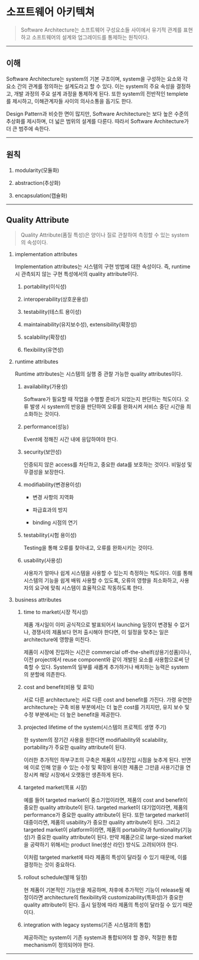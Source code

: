 # 소프트웨어 아키텍쳐

> Software Architecture는 소프트웨어 구성요소들 사이에서 유기적 관계를 표현하고 소프트웨어의 설계와 업그레이드를 통제하는 원칙이다.

---

## 이해

Software Architecture는 system의 기본 구조이며, system을 구성하는 요소와 각 요소 간의 관계를 정의하는 설계도라고 할 수 있다. 이는 system의 주요 속성을 결정하고, 개발 과정의 주요 설계 과정을 통제하게 된다. 또한 system의 전반적인 templete를 제시하고, 이해관계자들 사이의 의사소통을 돕기도 한다.

Design Pattern과 비슷한 면이 많지만, Software Architecture는 보다 높은 수준의 추상화를 제시하며, 더 넓은 범위의 설계를 다룬다. 따라서 Software Architecture가 더 큰 범주에 속한다.

---

## 원칙

1.  modularity(모듈화)

2.  abstraction(추상화)

3.  encapsulation(캡슐화)

---

## Quality Attribute

> Quality Attribute(품질 특성)은 양이나 질로 관찰하여 측정할 수 있는 system의 속성이다.

1. implementation attributes

   Implementation attributes는 시스템의 구현 방법에 대한 속성이다. 즉, runtime시 관측되지 않는 구현 특성에서의 quality attribute이다.

   1. portability(이식성)

   2. interoperability(상호운용성)

   3. testability(테스트 용이성)

   4. maintainability(유지보수성), extensibility(확장성)

   5. scalability(확장성)

   6. flexibility(유연성)

2. runtime attributes

   Runtime attributes는 시스템의 실행 중 관찰 가능한 quality attributes이다.

   1. availability(가용성)

      Software가 필요할 때 작업을 수행할 준비가 되었는지 판단하는 척도이다. 오류 발생 시 system의 반응을 판단하여 오류를 완화시켜 서비스 중단 시간을 최소화하는 것이다.

   2. performance(성능)

      Event에 정해진 시간 내에 응답하여야 한다.

   3. security(보안성)

      인증되지 않은 access를 차단하고, 중요한 data를 보호하는 것이다. 비밀성 및 무결성을 보장한다.

   4. modifiability(변경용이성)

      - 변경 사항의 지역화

      - 파급효과의 방지

      - binding 시점의 연기

   5. testability(시험 용이성)

      Testing을 통해 오류를 찾아내고, 오류를 완화시키는 것이다.

   6. usability(사용성)

      사용자가 얼마나 쉽게 시스템을 사용할 수 있는지 측정하는 척도이다. 이를 통해 시스템의 기능을 쉽게 배워 사용할 수 있도록, 오류의 영향을 최소화하고, 사용자의 요구에 맞춰 시스템이 효율적으로 작동하도록 한다.

3. business attributes

   1. time to market(시장 적시성)

      제품 개시일이 이미 공식적으로 발표되어서 launching 일정이 변경될 수 없거나, 경쟁사의 제품보다 먼저 출시해야 한다면, 이 일정을 맞추는 일은 architecture에 영향을 미친다.

      제품이 시장에 진입하는 시간은 commercial off-the-shelf(상용기성품)이나, 이전 project에서 reuse component와 같이 개발된 요소를 사용함으로써 단축할 수 있다. System의 일부를 새롭게 추가하거나 배치하는 능력은 system의 분할에 의존한다.

   2. cost and benefit(비용 및 효익)

      서로 다른 architecture는 서로 다른 cost and benefit를 가진다. 가령 유연한 architecture는 구축 비용 부분에서는 더 높은 cost를 가지지만, 유지 보수 및 수정 부분에서는 더 높은 benefit을 제공한다.

   3. projected lifetime of the system(시스템의 프로젝트 생명 주기)

      한 system의 장기간 사용을 원한다면 modifiability와 scalability, portability가 주요한 quality attribute이 된다.

      이러한 추가적인 하부구조의 구축은 제품의 시장진입 시점을 늦추게 된다. 반면에 이로 인해 얻을 수 있는 수정 및 확장이 용이한 제품은 그만큼 사용기간을 연장시켜 해당 시장에서 오랫동안 생존하게 된다.

   4. targeted market(목표 시장)

      예를 들어 targeted market이 중소기업이라면, 제품의 cost and benefit이 중요한 quality attribute이 된다. targeted market이 대기업이라면, 제품의 performance가 중요한 quality attribute이 된다. 또한 targeted market이 대중이라면, 제품의 usability가 중요한 quality attribute이 된다. 그리고 targeted market이 platform이라면, 제품의 portability과 funtionality(기능성)가 중요한 quality attribute이 된다. 만약 제품군으로 large-sized market을 공략하기 위해서는 product line(생산 라인) 방식도 고려되어야 한다.

      이처럼 targeted market에 따라 제품의 특성이 달라질 수 있기 때문에, 이를 결정하는 것이 중요하다.

   5. rollout schedule(발매 일정)

      현 제품이 기본적인 기능만을 제공하며, 차후에 추가적인 기능이 release될 예정이라면 architecture의 flexibility와 customizability(특화성)가 중요한 quality attribute이 된다. 출시 일정에 따라 제품의 특성이 달라질 수 있기 때문이다.

   6. integration with legacy systems(기존 시스템과의 통합)

      제공하려는 system이 기존 system과 통합되어야 할 경우, 적절한 통합 mechanism이 정의되어야 한다.

---
